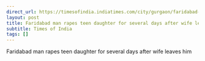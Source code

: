 ```yaml
---
direct_url: https://timesofindia.indiatimes.com/city/gurgaon/faridabad-horror-man-rapes-14-year-old-daughter-for-several-days-after-wife-leaves-him-arrested/articleshow/124798898.cms
layout: post
title: Faridabad man rapes teen daughter for several days after wife leaves him
subtitle: Times of India
tags: []
---
```


Faridabad man rapes teen daughter for several days after wife leaves him
